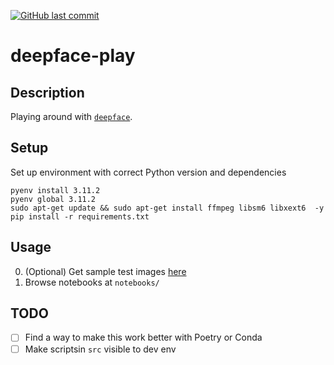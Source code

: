 [![GitHub last commit](https://img.shields.io/github/last-commit/ruankie/deepface-play)](https://github.com/ruankie/poetry-py-template/commits/main)

# deepface-play

## Description

Playing around with [`deepface`](https://github.com/serengil/deepface/tree/master).

## Setup

Set up environment with correct Python version and dependencies
```shell
pyenv install 3.11.2
pyenv global 3.11.2
sudo apt-get update && sudo apt-get install ffmpeg libsm6 libxext6  -y
pip install -r requirements.txt
```

## Usage
0. (Optional) Get sample test images [here](https://github.com/serengil/deepface/tree/master/tests/dataset)
1. Browse notebooks at `notebooks/`

## TODO
- [ ] Find a way to make this work better with Poetry or Conda
- [ ] Make scriptsin `src` visible to dev env
